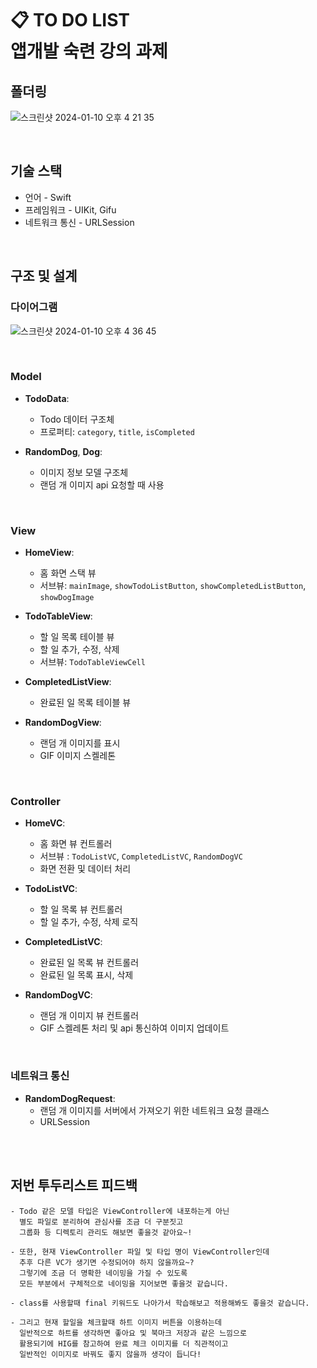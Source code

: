 # 📋 TO DO LIST <br/> 앱개발 숙련 강의 과제

<!--
## 폴더링
## UI 디자인
## 기술 스택
## 구조 및 설계
-->

## 폴더링
![스크린샷 2024-01-10 오후 4 21 35](https://github.com/yenny42/nbc_camp/assets/107637741/6088d57c-24b2-4f41-871d-89f0e2f32b78)

<br/>

## 기술 스택
- 언어 - Swift
- 프레임워크 - UIKit, Gifu
- 네트워크 통신 - URLSession

<br/>

## 구조 및 설계

### 다이어그램
![스크린샷 2024-01-10 오후 4 36 45](https://github.com/yenny42/nbc_camp/assets/107637741/b5b58165-e673-4caf-bab1-f98686af6ffc)

<br/>

### Model
- **TodoData**:
  - Todo 데이터 구조체
  - 프로퍼티: `category`, `title`, `isCompleted`

- **RandomDog**, **Dog**:
  - 이미지 정보 모델 구조체
  - 랜덤 개 이미지 api 요청할 때 사용

<br/>

### View
- **HomeView**:
  - 홈 화면 스택 뷰
  - 서브뷰: `mainImage`, `showTodoListButton`, `showCompletedListButton`, `showDogImage`

- **TodoTableView**:
  - 할 일 목록 테이블 뷰
  - 할 일 추가, 수정, 삭제
  - 서브뷰: `TodoTableViewCell`

- **CompletedListView**:
  - 완료된 일 목록 테이블 뷰

- **RandomDogView**:
  - 랜덤 개 이미지를 표시
  - GIF 이미지 스켈레톤

<br/>

### Controller
- **HomeVC**:
  - 홈 화면 뷰 컨트롤러
  - 서브뷰 : `TodoListVC`, `CompletedListVC`, `RandomDogVC`
  - 화면 전환 및 데이터 처리

- **TodoListVC**:
  - 할 일 목록 뷰 컨트롤러
  - 할 일 추가, 수정, 삭제 로직

- **CompletedListVC**:
  - 완료된 일 목록 뷰 컨트롤러
  - 완료된 일 목록 표시, 삭제

- **RandomDogVC**:
  - 랜덤 개 이미지 뷰 컨트롤러
  - GIF 스켈레톤 처리 및 api 통신하여 이미지 업데이트

<br/>

### 네트워크 통신
- **RandomDogRequest**:
  - 랜덤 개 이미지를 서버에서 가져오기 위한 네트워크 요청 클래스
  - URLSession

<br/><br/>

## 저번 투두리스트 피드백
```
- Todo 같은 모델 타입은 ViewController에 내포하는게 아닌 
  별도 파일로 분리하여 관심사를 조금 더 구분짓고 
  그룹화 등 디렉토리 관리도 해보면 좋을것 같아요~!

- 또한, 현재 ViewController 파일 및 타입 명이 ViewController인데 
  추후 다른 VC가 생기면 수정되어야 하지 않을까요~? 
  그렇기에 조금 더 명확한 네이밍을 가질 수 있도록 
  모든 부분에서 구체적으로 네이밍을 지어보면 좋을것 같습니다.

- class를 사용할때 final 키워드도 나아가서 학습해보고 적용해봐도 좋을것 같습니다.

- 그리고 현재 할일을 체크할때 하트 이미지 버튼을 이용하는데 
  일반적으로 하트를 생각하면 좋아요 및 북마크 저장과 같은 느낌으로 
  활용되기에 HIG를 참고하여 완료 체크 이미지를 더 직관적이고 
  일반적인 이미지로 바꿔도 좋지 않을까 생각이 듭니다!
```
<br/>
